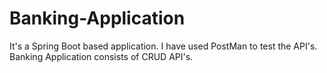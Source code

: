 # Banking-Application
It's a Spring Boot based application. I have used PostMan to test the API's.
Banking Application consists of CRUD API's.

